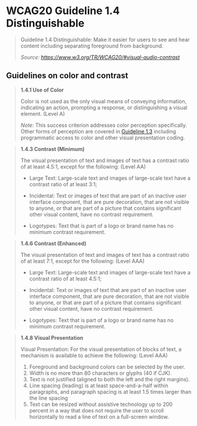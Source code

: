 # WCAG20 Guideline 1.4 Distinguishable

> Guideline 1.4 Distinguishable: Make it easier for users to see and hear
> content including separating foreground from background.
>
> _Source: https://www.w3.org/TR/WCAG20/#visual-audio-contrast_

## Guidelines on color and contrast

> **1.4.1 Use of Color**
>
> Color is not used as the only visual means of conveying information,
> indicating an action, prompting a response, or distinguishing a visual
> element. (Level A)
>
> _Note:_ This success criterion addresses color perception specifically.
> Other forms of perception are covered in
> [Guideline 1.3](https://www.w3.org/TR/WCAG20/#content-structure-separation)
> including programmatic access to color and other visual presentation
> coding.

> **1.4.3 Contrast (Minimum)**
>
> The visual presentation of text and images of text has a contrast ratio of
> at least 4.5:1, except for the following: (Level AA)
>
> - Large Text: Large-scale text and images of large-scale text have a
>   contrast ratio of at least 3:1;
>
> - Incidental: Text or images of text that are part of an inactive user
>   interface component, that are pure decoration, that are not visible to
>   anyone, or that are part of a picture that contains significant other
>   visual content, have no contrast requirement.
>
> - Logotypes: Text that is part of a logo or brand name has no minimum
>   contrast requirement.

> **1.4.6 Contrast (Enhanced)**
>
> The visual presentation of text and images of text has a contrast ratio of
> at least 7:1, except for the following: (Level AAA)
>
> - Large Text: Large-scale text and images of large-scale text have a
>   contrast ratio of at least 4.5:1;
>
> - Incidental: Text or images of text that are part of an inactive user
>   interface component, that are pure decoration, that are not visible to
>   anyone, or that are part of a picture that contains significant other
>   visual content, have no contrast requirement.
>
> - Logotypes: Text that is part of a logo or brand name has no minimum
>   contrast requirement.

> **1.4.8 Visual Presentation**
>
> Visual Presentation: For the visual presentation of blocks of text, a
> mechanism is available to achieve the following: (Level AAA)
>
> 1. Foreground and background colors can be selected by the user.
> 2. Width is no more than 80 characters or glyphs (40 if CJK).
> 3. Text is not justified (aligned to both the left and the right margins).
> 4. Line spacing (leading) is at least space-and-a-half within paragraphs,
>    and paragraph spacing is at least 1.5 times larger than the line
>    spacing
> 5. Text can be resized without assistive technology up to 200 percent in a
>    way that does not require the user to scroll horizontally to read a
>    line of text on a full-screen window.
